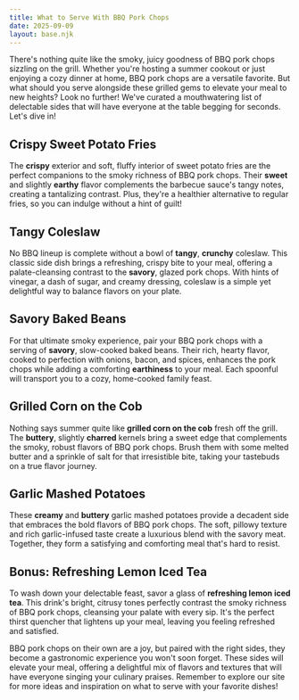 ```yaml
---
title: What to Serve With BBQ Pork Chops
date: 2025-09-09
layout: base.njk
---
```


There's nothing quite like the smoky, juicy goodness of BBQ pork chops sizzling on the grill. Whether you're hosting a summer cookout or just enjoying a cozy dinner at home, BBQ pork chops are a versatile favorite. But what should you serve alongside these grilled gems to elevate your meal to new heights? Look no further! We've curated a mouthwatering list of delectable sides that will have everyone at the table begging for seconds. Let's dive in!

## **Crispy Sweet Potato Fries**
The **crispy** exterior and soft, fluffy interior of sweet potato fries are the perfect companions to the smoky richness of BBQ pork chops. Their **sweet** and slightly **earthy** flavor complements the barbecue sauce's tangy notes, creating a tantalizing contrast. Plus, they're a healthier alternative to regular fries, so you can indulge without a hint of guilt!

## **Tangy Coleslaw**
No BBQ lineup is complete without a bowl of **tangy**, **crunchy** coleslaw. This classic side dish brings a refreshing, crispy bite to your meal, offering a palate-cleansing contrast to the **savory**, glazed pork chops. With hints of vinegar, a dash of sugar, and creamy dressing, coleslaw is a simple yet delightful way to balance flavors on your plate.

## **Savory Baked Beans**
For that ultimate smoky experience, pair your BBQ pork chops with a serving of **savory**, slow-cooked baked beans. Their rich, hearty flavor, cooked to perfection with onions, bacon, and spices, enhances the pork chops while adding a comforting **earthiness** to your meal. Each spoonful will transport you to a cozy, home-cooked family feast.

## **Grilled Corn on the Cob**
Nothing says summer quite like **grilled corn on the cob** fresh off the grill. The **buttery**, slightly **charred** kernels bring a sweet edge that complements the smoky, robust flavors of BBQ pork chops. Brush them with some melted butter and a sprinkle of salt for that irresistible bite, taking your tastebuds on a true flavor journey.

## **Garlic Mashed Potatoes**
These **creamy** and **buttery** garlic mashed potatoes provide a decadent side that embraces the bold flavors of BBQ pork chops. The soft, pillowy texture and rich garlic-infused taste create a luxurious blend with the savory meat. Together, they form a satisfying and comforting meal that's hard to resist.

## **Bonus: Refreshing Lemon Iced Tea**
To wash down your delectable feast, savor a glass of **refreshing lemon iced tea**. This drink's bright, citrusy tones perfectly contrast the smoky richness of BBQ pork chops, cleansing your palate with every sip. It's the perfect thirst quencher that lightens up your meal, leaving you feeling refreshed and satisfied.

BBQ pork chops on their own are a joy, but paired with the right sides, they become a gastronomic experience you won't soon forget. These sides will elevate your meal, offering a delightful mix of flavors and textures that will have everyone singing your culinary praises. Remember to explore our site for more ideas and inspiration on what to serve with your favorite dishes!